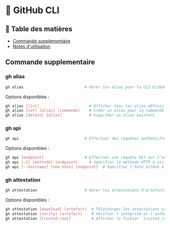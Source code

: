 # 📘 GitHub CLI

## 📑 Table des matières

- [Commande supplementaire](#commande-de-base)
- [Notes d'utilisation](#📝-notes-dutilisation)

## Commande supplementaire

### gh alias
```bash
gh alias                           # Gérer les alias pour la CLI GitHub
```

Options disponibles :

```bash
gh alias [list]                      # Afficher tous les alias définis
gh alias [set] [alias] [commande]    # Créer un alias pour la commande
gh alias [delete] [alias]            # Supprimer un alias existant
```

### gh api
```bash
gh api                             # Effectuer des requêtes authentifiées vers l'API GitHub.

```

Options disponibles :

```bash
gh api [endpoint]                  # Effectuer une requête GET sur l'endpoint spécifié
gh api [-X] [méthode] [endpoint]     # Spécifier la méthode HTTP à utiliser : GET, POST, PUT, DELETE, PATCH
gh api [--hostname] [nom_hôte] [endpoint]  # Spécifier l'hôte GitHub à utiliser (par défaut : github.com)

```

### gh attestation
```bash
gh attestation                     # Gérer les attestations d'artefacts dans GitHub Actions

```

Options disponibles :
```bash
gh attestation [download] [artefact]  # Télécharger les attestations associées à un artefact
gh attestation [verify] [artefact]    # Vérifier l'intégrité et l'authenticité d'un artefact
gh attestation [trusted-root]         # Afficher le fichier `trusted_root.jsonl` pour une vérification hors ligne

```

